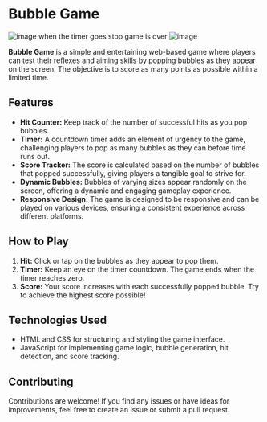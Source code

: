 # Bubble Game
![image](https://github.com/Niltiwari7/bubble_game/assets/93751356/b60c5187-266f-4153-85dc-a9867e7db6ab)
when the timer goes stop game is over
![image](https://github.com/Niltiwari7/bubble_game/assets/93751356/60ff261b-f578-43cb-90a8-ca3db8a1d3bd)



**Bubble Game** is a simple and entertaining web-based game where players can test their reflexes and aiming skills by popping bubbles as they appear on the screen. The objective is to score as many points as possible within a limited time.

## Features

- **Hit Counter:** Keep track of the number of successful hits as you pop bubbles.
- **Timer:** A countdown timer adds an element of urgency to the game, challenging players to pop as many bubbles as they can before time runs out.
- **Score Tracker:** The score is calculated based on the number of bubbles that popped successfully, giving players a tangible goal to strive for.
- **Dynamic Bubbles:** Bubbles of varying sizes appear randomly on the screen, offering a dynamic and engaging gameplay experience.
- **Responsive Design:** The game is designed to be responsive and can be played on various devices, ensuring a consistent experience across different platforms.


## How to Play

1. **Hit:** Click or tap on the bubbles as they appear to pop them.
2. **Timer:** Keep an eye on the timer countdown. The game ends when the timer reaches zero.
3. **Score:** Your score increases with each successfully popped bubble. Try to achieve the highest score possible!

## Technologies Used

- HTML and CSS for structuring and styling the game interface.
- JavaScript for implementing game logic, bubble generation, hit detection, and score tracking.


## Contributing

Contributions are welcome! If you find any issues or have ideas for improvements, feel free to create an issue or submit a pull request.
